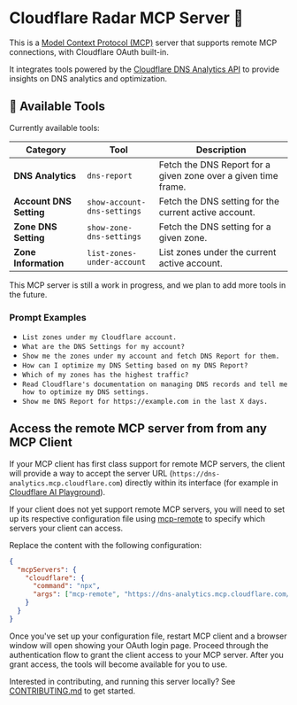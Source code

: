 # Cloudflare Radar MCP Server 📡

This is a [Model Context Protocol (MCP)](https://modelcontextprotocol.io/introduction) server that supports remote MCP
connections, with Cloudflare OAuth built-in.

It integrates tools powered by the [Cloudflare DNS Analytics API](https://developers.cloudflare.com/api/resources/dns/) to provide insights on DNS analytics and optimization.

## 🔨 Available Tools

Currently available tools:

| **Category**           | **Tool**                  | **Description**                                                                                                                |
| ---------------------- | ------------------------- | ------------------------------------------------------------------------------------------------------------------------------ |
| **DNS Analytics**      | `dns-report`              | Fetch the DNS Report for a given zone over a given time frame.          |
| **Account DNS Setting**| `show-account-dns-settings`| Fetch the DNS setting for the current active account.                  |
| **Zone DNS Setting**   | `show-zone-dns-settings`  | Fetch the DNS setting for a given zone.                                 |
| **Zone Information**   | `list-zones-under-account`| List zones under the current active account.                            |

This MCP server is still a work in progress, and we plan to add more tools in the future.

### Prompt Examples

- `List zones under my Cloudflare account.`
- `What are the DNS Settings for my account?`
- `Show me the zones under my account and fetch DNS Report for them.`
- `How can I optimize my DNS Setting based on my DNS Report?`
- `Which of my zones has the highest traffic?`
- `Read Cloudflare's documentation on managing DNS records and tell me how to optimize my DNS settings.`
- `Show me DNS Report for https://example.com in the last X days.`

## Access the remote MCP server from from any MCP Client

If your MCP client has first class support for remote MCP servers, the client will provide a way to accept the server URL (`https://dns-analytics.mcp.cloudflare.com`) directly within its interface (for example in [Cloudflare AI Playground](https://playground.ai.cloudflare.com/)).

If your client does not yet support remote MCP servers, you will need to set up its respective configuration file using [mcp-remote](https://www.npmjs.com/package/mcp-remote) to specify which servers your client can access.

Replace the content with the following configuration:

```json
{
  "mcpServers": {
    "cloudflare": {
      "command": "npx",
      "args": ["mcp-remote", "https://dns-analytics.mcp.cloudflare.com/sse"]
    }
  }
}
```

Once you've set up your configuration file, restart MCP client and a browser window will open showing your OAuth login page. Proceed through the authentication flow to grant the client access to your MCP server. After you grant access, the tools will become available for you to use.

Interested in contributing, and running this server locally? See [CONTRIBUTING.md](CONTRIBUTING.md) to get started.
